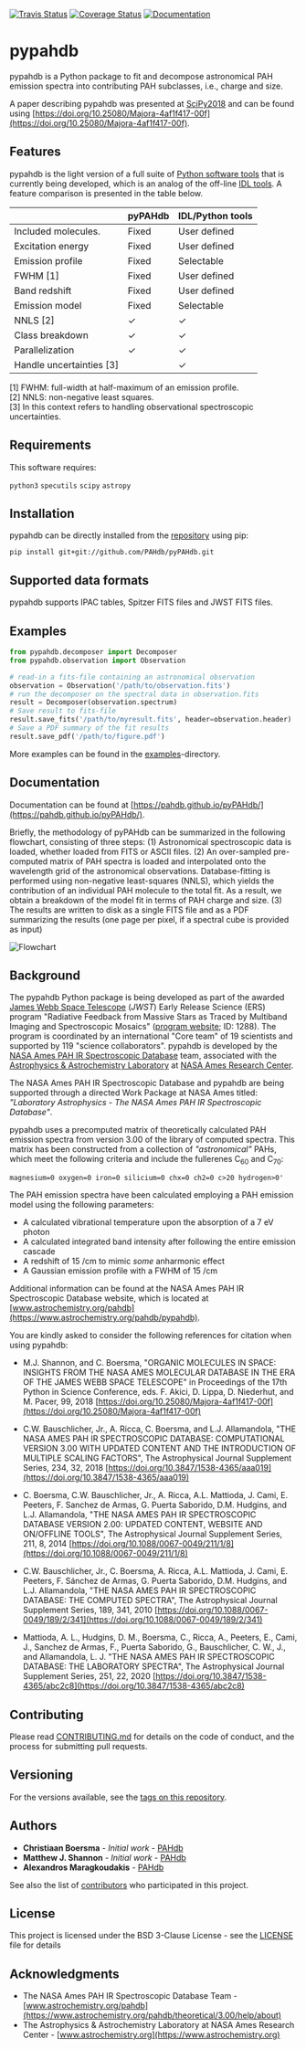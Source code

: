 [![Travis Status](https://img.shields.io/travis/com/PAHdb/pyPAHdb)](https://app.travis-ci.com/github/PAHdb/pyPAHdb) [![Coverage Status]( https://codecov.io/gh/PAHdb/pyPAHdb/graph/badge.svg)](https://codecov.io/gh/PAHdb/pyPAHdb) [![Documentation](https://img.shields.io/badge/docs-available-brightgreen.svg)](https://pahdb.github.io/pyPAHdb/)

# pypahdb

pypahdb is a Python package to fit and decompose astronomical PAH
emission spectra into contributing PAH subclasses, i.e., charge and
size.

A paper describing pypahdb was presented at
[SciPy2018](https://scipy2018.scipy.org) and can be found using
[https://doi.org/10.25080/Majora-4af1f417-00f](https://doi.org/10.25080/Majora-4af1f417-00f).

## Features

pypahdb is the light version of a full suite of [Python software tools](https://github.com/PAHdb/AmesPAHdbPythonSuite) that is currently being developed, which is an analog of the off-line [IDL tools](https://github.com/PAHdb/AmesPAHdbIDLSuite). A feature comparison is presented in the table below.

|                         | pyPAHdb  | IDL/Python tools |
|-------------------------|----------|------------------|
| Included molecules.     | Fixed    | User defined     |
| Excitation energy       | Fixed    | User defined     |
| Emission profile        | Fixed    | Selectable       |
| FWHM [1]                | Fixed    | User defined     |
| Band redshift           | Fixed    | User defined     |
| Emission model          | Fixed    | Selectable       |
| NNLS [2]                | ✓        | ✓                |
| Class breakdown         | ✓        | ✓                |
| Parallelization         | ✓        | ✓                |
| Handle uncertainties [3]|          | ✓                |

[1] FWHM: full-width at half-maximum of an emission profile.\
[2] NNLS: non-negative least squares.\
[3] In this context refers to handling observational spectroscopic uncertainties.

## Requirements

This software requires:

``python3``
``specutils``
``scipy``
``astropy``

## Installation

pypahdb can be directly installed from the
[repository](https://github.com/PAHdb/pyPAHdb) using pip:

``pip install git+git://github.com/PAHdb/pyPAHdb.git``

## Supported data formats

pypahdb supports IPAC tables, Spitzer FITS files and JWST FITS files.

## Examples

```python
from pypahdb.decomposer import Decomposer
from pypahdb.observation import Observation

# read-in a fits-file containing an astronomical observation
observation = Observation('/path/to/observation.fits')
# run the decomposer on the spectral data in observation.fits
result = Decomposer(observation.spectrum)
# Save result to fits-file
result.save_fits('/path/to/myresult.fits', header=observation.header)
# Save a PDF summary of the fit results
result.save_pdf('/path/to/figure.pdf')
```

More examples can be found in the
[examples](examples)-directory.

## Documentation

Documentation can be found at
[https://pahdb.github.io/pyPAHdb/](https://pahdb.github.io/pyPAHdb/).

Briefly, the methodology of pyPAHdb can be summarized in the following flowchart, consisting of three steps:
(1) Astronomical spectroscopic data is loaded, whether loaded from FITS or ASCII files. (2) An over-sampled pre-computed matrix of PAH spectra is loaded and interpolated onto the wavelength grid of the astronomical observations. Database-fitting is performed using non-negative least-squares (NNLS), which yields the contribution of an individual PAH molecule to the total fit. As a result, we obtain a breakdown of the model fit in terms of PAH charge and size. (3) The results are written to disk as a single FITS file and as a PDF summarizing the results (one page per pixel, if a spectral cube is provided as input)

![Flowchart](docs/source/figures/fig_flowchart.png)

## Background

The pypahdb Python package is being developed as part of the awarded
[James Webb Space Telescope](https://www.jwst.nasa.gov/) (*JWST*)
Early Release Science (ERS) program "Radiative Feedback from Massive
Stars as Traced by Multiband Imaging and Spectroscopic Mosaics"
([program website](http://jwst-ism.org/); ID: 1288). The program is
coordinated by an international "Core team" of 19 scientists and
supported by 119 "science collaborators". pypahdb is developed by the
[NASA Ames PAH IR Spectroscopic
Database](https://www.astrochemistry.org/pahdb/) team, associated
with the [Astrophysics & Astrochemistry
Laboratory](https://www.astrochemistry.org) at [NASA Ames Research
Center](https://www.nasa.gov/centers/ames).

The NASA Ames PAH IR Spectroscopic Database and pypahdb are being
supported through a directed Work Package at NASA Ames titled:
*"Laboratory Astrophysics - The NASA Ames PAH IR Spectroscopic
Database"*.

pypahdb uses a precomputed matrix of theoretically calculated PAH
emission spectra from version 3.00 of the library of computed
spectra. This matrix has been constructed from a collection of
*"astronomical"* PAHs, which meet the following criteria and include
the fullerenes C<sub>60</sub> and C<sub>70</sub>:

```IDL
magnesium=0 oxygen=0 iron=0 silicium=0 chx=0 ch2=0 c>20 hydrogen>0'
```

The PAH emission spectra have been calculated employing a PAH emission
model using the following parameters:

* A calculated vibrational temperature upon the absorption of a 7 eV
  photon
* A calculated integrated band intensity after following the entire
  emission cascade
* A redshift of 15 /cm to mimic *some* anharmonic effect
* A Gaussian emission profile with a FWHM of 15 /cm

Additional information can be found at the NASA Ames PAH IR
Spectroscopic Database website, which is located at
[www.astrochemistry.org/pahdb](https://www.astrochemistry.org/pahdb/pypahdb).

You are kindly asked to consider the following references for citation
when using pypahdb:

* M.J. Shannon, and C. Boersma, "ORGANIC MOLECULES IN SPACE:
  INSIGHTS FROM THE NASA AMES MOLECULAR DATABASE IN THE ERA OF THE
  JAMES WEBB SPACE TELESCOPE" in Proceedings of the 17th Python in
  Science Conference, eds. F. Akici, D. Lippa, D. Niederhut, and
  M. Pacer, 99, 2018 [https://doi.org/10.25080/Majora-4af1f417-00f](https://doi.org/10.25080/Majora-4af1f417-00f)

* C.W. Bauschlicher, Jr., A. Ricca, C. Boersma, and
  L.J. Allamandola, "THE NASA AMES PAH IR SPECTROSCOPIC DATABASE:
  COMPUTATIONAL VERSION 3.00 WITH UPDATED CONTENT AND THE
  INTRODUCTION OF MULTIPLE SCALING FACTORS", The Astrophysical
  Journal Supplement Series, 234, 32, 2018
  [https://doi.org/10.3847/1538-4365/aaa019](https://doi.org/10.3847/1538-4365/aaa019)

* C. Boersma, C.W. Bauschlicher, Jr., A. Ricca, A.L. Mattioda,
  J. Cami, E. Peeters, F. Sanchez de Armas, G. Puerta Saborido,
  D.M. Hudgins, and L.J. Allamandola, "THE NASA AMES PAH IR
  SPECTROSCOPIC DATABASE VERSION 2.00: UPDATED CONTENT, WEBSITE AND
  ON/OFFLINE TOOLS", The Astrophysical Journal Supplement Series, 211, 8, 2014
  [https://doi.org/10.1088/0067-0049/211/1/8](https://doi.org/10.1088/0067-0049/211/1/8)

* C.W. Bauschlicher, Jr., C. Boersma, A. Ricca, A.L. Mattioda,
  J. Cami, E. Peeters, F. S&#225;nchez de Armas, G. Puerta Saborido,
  D.M. Hudgins, and L.J. Allamandola, "THE NASA AMES PAH IR
  SPECTROSCOPIC DATABASE: THE COMPUTED SPECTRA", The Astrophysical
  Journal Supplement Series, 189, 341, 2010
  [https://doi.org/10.1088/0067-0049/189/2/341](https://doi.org/10.1088/0067-0049/189/2/341)

* Mattioda, A. L., Hudgins, D. M., Boersma, C., Ricca, A.,
  Peeters, E., Cami, J., Sanchez de Armas, F., Puerta Saborido,
  G., Bauschlicher, C. W., J., and Allamandola, L. J. "THE NASA
  AMES PAH IR SPECTROSCOPIC DATABASE: THE LABORATORY SPECTRA", The
  Astrophysical Journal Supplement Series, 251, 22, 2020
  [https://doi.org/10.3847/1538-4365/abc2c8](https://doi.org/10.3847/1538-4365/abc2c8)

## Contributing

Please read [CONTRIBUTING.md](CONTRIBUTING.md) for details on the code
of conduct, and the process for submitting pull requests.

## Versioning

For the versions available, see the [tags on this
repository](https://github.com/pahdb/pypahdb/tags).

## Authors

* **Christiaan Boersma** - *Initial work* - [PAHdb](https://github.com/pahdb)
* **Matthew J. Shannon** - *Initial work* - [PAHdb](https://github.com/pahdb)
* **Alexandros Maragkoudakis** - [PAHdb](https://github.com/pahdb)

See also the list of [contributors](AUTHORS.md) who participated
in this project.

## License

This project is licensed under the BSD 3-Clause License - see the
[LICENSE](LICENSE) file for details

## Acknowledgments

* The NASA Ames PAH IR Spectroscopic Database Team -
  [www.astrochemistry.org/pahdb](https://www.astrochemistry.org/pahdb/theoretical/3.00/help/about)
* The Astrophysics & Astrochemistry Laboratory at NASA Ames Research
  Center - [www.astrochemistry.org](https://www.astrochemistry.org)
